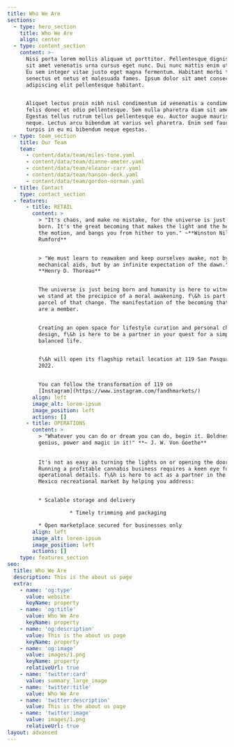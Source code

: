 ```yaml
---
title: Who We Are
sections:
  - type: hero_section
    title: Who We Are
    align: center
  - type: content_section
    content: >-
      Nisi porta lorem mollis aliquam ut porttitor. Pellentesque dignissim enim
      sit amet venenatis urna cursus eget nunc. Dui nunc mattis enim ut tellus.
      Eu sem integer vitae justo eget magna fermentum. Habitant morbi tristique
      senectus et netus et malesuada fames. Ipsum dolor sit amet consectetur
      adipiscing elit pellentesque habitant.


      Aliquet lectus proin nibh nisl condimentum id venenatis a condimentum. Ac
      felis donec et odio pellentesque. Sem nulla pharetra diam sit amet.
      Egestas tellus rutrum tellus pellentesque eu. Auctor augue mauris augue
      neque. Lectus arcu bibendum at varius vel pharetra. Enim sed faucibus
      turpis in eu mi bibendum neque egestas.
  - type: team_section
    title: Our Team
    team:
      - content/data/team/miles-tone.yaml
      - content/data/team/dianne-ameter.yaml
      - content/data/team/eleanor-carr.yaml
      - content/data/team/hanson-deck.yaml
      - content/data/team/gordon-norman.yaml
  - title: Contact
    type: contact_section
  - features:
      - title: RETAIL
        content: >
          > "It's chaos, and make no mistake, for the universe is just being
          born. It's the great becoming that makes the light and the heat and
          the motion, and bangs you from hither to yon." ~**Winston Niles
          Rumford**


          > "We must learn to reawaken and keep ourselves awake, not by
          mechanical aids, but by an infinite expectation of the dawn." ~
          **Henry D. Thoreau**


          The universe is just being born and humanity is here to witness it. So
          we stand at the precipice of a moral awakening. f\&h is part and
          parcel of that change. The manifestation of the becoming that you too
          are a member.


          Creating an open space for lifestyle curation and personal choice
          design, f\&h is here to be a partner in your quest for a simple,
          balanced life.


          f\&h will open its flagship retail location at 119 San Pasquale SW in
          2022.


          You can follow the transformation of 119 on
          [Instagram](https://www.instagram.com/fandhmarkets/)
        align: left
        image_alt: lorem-ipsum
        image_position: left
        actions: []
      - title: OPERATIONS
        content: >
          > "Whatever you can do or dream you can do, begin it. Boldness has
          genius, power and magic in it!" **~ J. W. Von Goethe**
          
          
          It's not as easy as turning the lights on or opening the doors.
          Running a profitable cannabis business requires a keen eye for
          operational details. f\&h is here to act as a partner in the New
          Mexico recreational market by helping you address:


          * Scalable storage and delivery 

                    * Timely trimming and packaging

          * Open marketplace secured for businesses only
        align: left
        image_alt: lorem-ipsum
        image_position: left
        actions: []
    type: features_section
seo:
  title: Who We Are
  description: This is the about us page
  extra:
    - name: 'og:type'
      value: website
      keyName: property
    - name: 'og:title'
      value: Who We Are
      keyName: property
    - name: 'og:description'
      value: This is the about us page
      keyName: property
    - name: 'og:image'
      value: images/1.png
      keyName: property
      relativeUrl: true
    - name: 'twitter:card'
      value: summary_large_image
    - name: 'twitter:title'
      value: Who We Are
    - name: 'twitter:description'
      value: This is the about us page
    - name: 'twitter:image'
      value: images/1.png
      relativeUrl: true
layout: advanced
---
```

